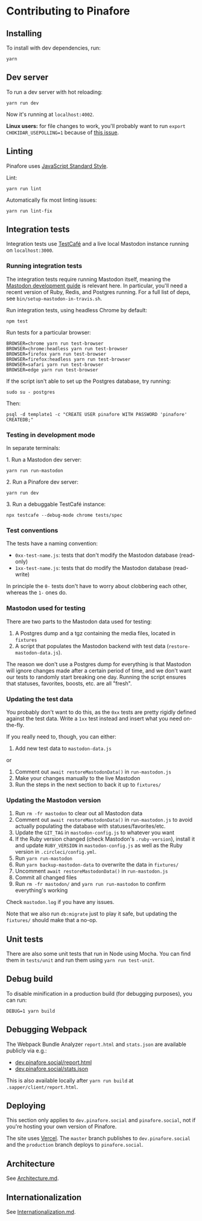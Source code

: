 # Contributing to Pinafore

## Installing

To install with dev dependencies, run:

    yarn

## Dev server

To run a dev server with hot reloading:

    yarn run dev

Now it's running at `localhost:4002`.

**Linux users:** for file changes to work,
you'll probably want to run `export CHOKIDAR_USEPOLLING=1`
because of [this issue](https://github.com/paulmillr/chokidar/issues/237).

## Linting

Pinafore uses [JavaScript Standard Style](https://standardjs.com/).

Lint:

    yarn run lint

Automatically fix most linting issues:

    yarn run lint-fix

## Integration tests

Integration tests use [TestCafé](https://devexpress.github.io/testcafe/) and a live local Mastodon instance
running on `localhost:3000`.

### Running integration tests

The integration tests require running Mastodon itself,
meaning the [Mastodon development guide](https://docs.joinmastodon.org/development/overview/)
is relevant here. In particular, you'll need a recent
version of Ruby, Redis, and Postgres running. For a full list of deps, see `bin/setup-mastodon-in-travis.sh`.

Run integration tests, using headless Chrome by default:

    npm test

Run tests for a particular browser:

    BROWSER=chrome yarn run test-browser
    BROWSER=chrome:headless yarn run test-browser
    BROWSER=firefox yarn run test-browser
    BROWSER=firefox:headless yarn run test-browser
    BROWSER=safari yarn run test-browser
    BROWSER=edge yarn run test-browser

If the script isn't able to set up the Postgres database, try running:

    sudo su - postgres

Then:

    psql -d template1 -c "CREATE USER pinafore WITH PASSWORD 'pinafore' CREATEDB;"

### Testing in development mode

In separate terminals:

1\. Run a Mastodon dev server:

    yarn run run-mastodon

2\. Run a Pinafore dev server:

    yarn run dev

3\. Run a debuggable TestCafé instance:

    npx testcafe --debug-mode chrome tests/spec

### Test conventions

The tests have a naming convention:

* `0xx-test-name.js`: tests that don't modify the Mastodon database (read-only)
* `1xx-test-name.js`: tests that do modify the Mastodon database (read-write)

In principle the `0-` tests don't have to worry about
clobbering each other, whereas the `1-` ones do.

### Mastodon used for testing

There are two parts to the Mastodon data used for testing:

1. A Postgres dump and a tgz containing the media files, located in `fixtures`
2. A script that populates the Mastodon backend with test data (`restore-mastodon-data.js`).

The reason we don't use a Postgres dump for everything
is that Mastodon will ignore changes made after a certain period of time, and we
don't want our tests to randomly start breaking one day. Running the script ensures that statuses,
favorites, boosts, etc. are all "fresh".

### Updating the test data

You probably don't want to do this, as the `0xx` tests are pretty rigidly defined against the test data.
Write a `1xx` test instead and insert what you need on-the-fly.

If you really need to, though, you can either:

1. Add new test data to `mastodon-data.js`

or

1. Comment out `await restoreMastodonData()` in `run-mastodon.js`
2. Make your changes manually to the live Mastodon
3. Run the steps in the next section to back it up to `fixtures/`

### Updating the Mastodon version

1. Run `rm -fr mastodon` to clear out all Mastodon data
1. Comment out `await restoreMastodonData()` in `run-mastodon.js` to avoid actually populating the database with statuses/favorites/etc.
2. Update the `GIT_TAG` in `mastodon-config.js` to whatever you want
3. If the Ruby version changed (check Mastodon's `.ruby-version`), install it and update `RUBY_VERSION` in `mastodon-config.js` as well as the Ruby version in `.circleci/config.yml`.
4. Run `yarn run-mastodon`
5. Run `yarn backup-mastodon-data` to overwrite the data in `fixtures/`
6. Uncomment `await restoreMastodonData()` in `run-mastodon.js`
7. Commit all changed files
8. Run `rm -fr mastodon/` and `yarn run run-mastodon` to confirm everything's working

Check `mastodon.log` if you have any issues.

Note that we also run `db:migrate` just to play it safe, but
updating the `fixtures/` should make that a no-op.

## Unit tests

There are also some unit tests that run in Node using Mocha. You can find them in `tests/unit` and
run them using `yarn run test-unit`.

## Debug build

To disable minification in a production build (for debugging purposes), you can run:

    DEBUG=1 yarn build

## Debugging Webpack

The Webpack Bundle Analyzer `report.html` and `stats.json` are available publicly via e.g.:

- [dev.pinafore.social/report.html](https://dev.pinafore.social/report.html)
- [dev.pinafore.social/stats.json](https://dev.pinafore.social/stats.json)

This is also available locally after `yarn run build` at `.sapper/client/report.html`.

## Deploying

This section only applies to `dev.pinafore.social` and `pinafore.social`, not if you're hosting your own version of
Pinafore.

The site uses [Vercel](https://vercel.com). The `master` branch publishes to `dev.pinafore.social` and the `production`
branch deploys to `pinafore.social`.

## Architecture

See [Architecture.md](https://github.com/nolanlawson/pinafore/blob/master/docs/Architecture.md).

## Internationalization

See [Internationalization.md](https://github.com/nolanlawson/pinafore/blob/master/docs/Internationalization.md).

